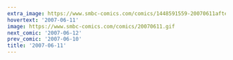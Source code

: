 ```yaml
---
extra_image: https://www.smbc-comics.com/comics/1448591559-20070611after.png
hovertext: '2007-06-11'
image: https://www.smbc-comics.com/comics/20070611.gif
next_comic: '2007-06-12'
prev_comic: '2007-06-10'
title: '2007-06-11'
---
```


